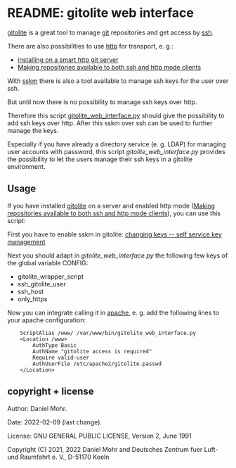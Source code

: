 # README: gitolite web interface

[gitolite](https://gitolite.com/gitolite/) is a great tool to manage
[git](https://git-scm.com/) repositories and get access by
[ssh](https://en.wikipedia.org/wiki/Secure_Shell_Protocol).

There are also possibilities to use
[http](https://en.wikipedia.org/wiki/Hypertext_Transfer_Protocol)
for transport, e. g.:

  * [installing on a smart http git server](https://gitolite.com/gitolite/http)
  * [Making repositories available to both ssh and http mode clients](https://gitolite.com/gitolite/contrib/ssh-and-http)

With [sskm](https://gitolite.com/gitolite/contrib/sskm) there is also a tool
available to manage ssh keys for the user over ssh.

But until now there is no possibility to manage ssh keys over http.

Therefore this script [gitolite_web_interface.py](gitolite_web_interface.py)
should give the possibility to add ssh keys over http. After this sskm over
ssh can be used to further manage the keys.

Especially if you have already a directory service (e. g. LDAP)
for managing user accounts with password, this script
*gitolite_web_interface.py* provides the possibility to let the users
manage their ssh keys in a gitolite environment.


## Usage

If you have installed [gitolite](https://gitolite.com/gitolite/) on a server
and enabled http mode
([Making repositories available to both ssh and http mode clients](https://gitolite.com/gitolite/contrib/ssh-and-http)),
you can use this script:

First you have to enable sskm in gitolite: [changing keys -- self service key management](https://gitolite.com/gitolite/contrib/sskm)

Next you should adapt in *gitolite_web_interface.py* the following few keys of
the global variable CONFIG:

  * gitolite_wrapper_script
  * ssh_gitolite_user
  * ssh_host
  * only_https

Now you can integrate calling it in [apache](https://apache.org/),
e. g. add the following lines to your apache configuration:

        ScriptAlias /www/ /var/www/bin/gitolite_web_interface.py
        <Location /www>
            AuthType Basic
            AuthName "gitolite access is required"
            Require valid-user
            AuthUserFile /etc/apache2/gitolite.passwd
        </Location>


## copyright + license

Author: Daniel Mohr.

Date: 2022-02-09 (last change).

License: GNU GENERAL PUBLIC LICENSE, Version 2, June 1991

Copyright (C) 2021, 2022 Daniel Mohr and Deutsches Zentrum fuer Luft- und Raumfahrt e. V., D-51170 Koeln
